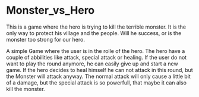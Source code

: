 # Monster_vs_Hero

This is a game where the hero is trying to kill the terrible monster. It is the only way to protect his village and the people. Will he success, or is the monster too strong for our hero.


A simple Game where the user is in the rolle of the hero. The hero have a couple of abbilities like attack, special attack or healing. If the user do not want to play the round anymore, he can easily give up and start a new game.  If the hero decides to heal himself he can not attack in this round, but the Monster will attack anyway. The normal attack will only cause a little bit of a damage, but the special attack is so powerfull, that maybe it can also kill the monster.
